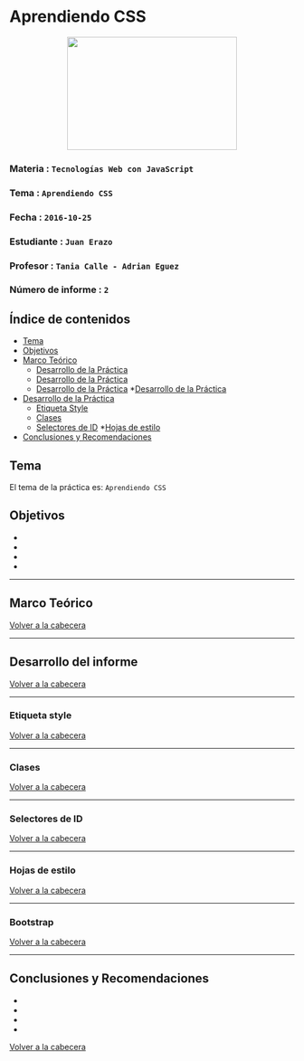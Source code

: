 # Aprendiendo CSS

<p align="center">
<img src="http://apt-web.es/wp-content/uploads/2015/02/css_cascading_style_sheet.jpg" width="300" height="200">
</p>

### Materia : `Tecnologías Web con JavaScript`
### Tema : `Aprendiendo CSS` 
### Fecha : `2016-10-25`
### Estudiante : `Juan Erazo`
### Profesor : `Tania Calle - Adrian Eguez`
### Número de informe : `2`

<a name="cabecera"></a>
## Índice de contenidos


- <a href="#tema">Tema</a>
- <a href="#objetivos">Objetivos</a>
- <a href="#marco-teorico">Marco Teórico</a>
    * <a href="#">Desarrollo de la Práctica</a>
    * <a href="#">Desarrollo de la Práctica</a>
    * <a href="#">Desarrollo de la Práctica</a>
    *<a href="#">Desarrollo de la Práctica</a>        
- <a href="#desarrollo">Desarrollo de la Práctica</a>
    * <a href="#style">Etiqueta Style</a>
    * <a href="#clases">Clases</a>
    * <a href="#selectores">Selectores de ID</a>
    *<a href="#hojas">Hojas de estilo</a>
- <a href="#conrec">Conclusiones y Recomendaciones</a> 



<a name="tema"></a>
## Tema
El tema de la práctica es: `Aprendiendo CSS`

<a name="objetivos"></a>
## Objetivos
- 
- 
- 
- 

---
<a name="marco-teorico"></a>
## Marco Teórico

<a href="#cabecera">Volver a la cabecera</a>

---
<a name="desarrollo"></a>
## Desarrollo del informe

<a href="#cabecera">Volver a la cabecera</a>

---
<a name="style"></a>
### Etiqueta style

<a href="#cabecera">Volver a la cabecera</a>

---
<a name="clases"></a>
### Clases 

<a href="#cabecera">Volver a la cabecera</a>

---
<a name="selectores"></a>
### Selectores de ID

<a href="#cabecera">Volver a la cabecera</a>

---
<a name="hojas"></a>
### Hojas de estilo

<a href="#cabecera">Volver a la cabecera</a>

---
<a name="booststrap"></a>
### Bootstrap

<a href="#cabecera">Volver a la cabecera</a>

---

<a name="conrec"></a>
## Conclusiones y Recomendaciones

- 
- 
- 
- 

<a href="#cabecera">Volver a la cabecera</a>
